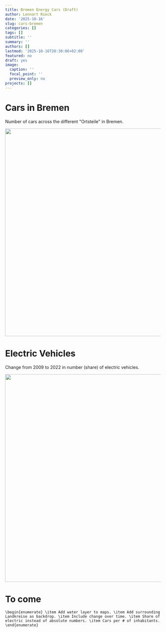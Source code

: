 ```yaml
---
title: Bremen Energy Cars (Draft)
author: Lennart Rieck
date: '2025-10-16'
slug: cars-bremen
categories: []
tags: []
subtitle: ''
summary: ''
authors: []
lastmod: '2025-10-16T20:30:06+02:00'
featured: no
draft: yes
image: 
  caption: ''
  focal_point: ''
  preview_only: no
projects: []
---
```


# Cars in Bremen
Number of cars across the different "Ortsteile" in Bremen. 











<img src="/post/2023-04-10-BremenCars/2022-12-12_HBCars_files/figure-html/unnamed-chunk-3-1.png" width="672" />

# Electric Vehicles

Change from 2009 to 2022 in number (share) of electric vehicles. 

<img src="/post/2023-04-10-BremenCars/2022-12-12_HBCars_files/figure-html/unnamed-chunk-4-1.png" width="672" />

# To come

`\begin{enumerate}
  \item Add water layer to maps.
  \item Add surrounding Landkreise as backdrop.
  \item Include change over time.
  \item Share of electric instead of absolute numbers.
  \item Cars per # of inhabitants.
\end{enumerate}`
